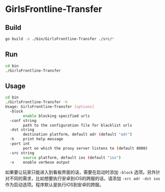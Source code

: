 # GirlsFrontline-Transfer
## Build
```bash
go build -o ./bin/GirlsFrontline-Transfer ./src/*
```

## Run
```bash
cd bin
./GirlsFrontline-Transfer
```

## Usage
```bash
cd bin
./GirlsFrontline-Transfer -h
Usage: GirlsFrontline-Transfer [options]
  -block
        enable blocking specified urls
  -conf string
        path to the configuration file for blacklist urls
  -dst string
        destination platform, default adr (default "adr")
  -h    print help message
  -port int
        port on which the proxy server listens to (default 8080)
  -src string
        source platform, default ios (default "ios")
  -v    enable verbose output
```
如果要让玩家只能进入到看板界面的话，需要在启动时添加 `-block` 选项。另外针对不同的需求，比如想要执行安卓到iOS的跨服的话，请添加 `-src adr -dst ios` 作为启动选项。程序默认是执行iOS到安卓的跨服。